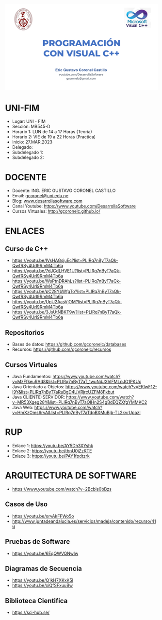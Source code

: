 ![UNI-FIM PROGRAMACION ORIENTADA A OBJETOS](https://raw.githubusercontent.com/gcoronelc/UNI-FIM-20231-MB545-F/main/img/logo.png)


# UNI-FIM

- Lugar: UNI - FIM
- Sección: MB545-D
- Horario 1: LUN de 14 a 17 Horas (Teoria)
- Horario 2: VIE de 19 a 22 Horas (Practica)
- Inicio: 27.MAR.2023
- Delegado: 
- Subdelegado 1: 
- Subdelegado 2: 


# DOCENTE

- Docente: ING. ERIC GUSTAVO CORONEL CASTILLO
- Email: gcoronel@uni.edu.pe
- Blog: www.desarrollasoftware.com
- Canal Youtube: https://www.youtube.com/DesarrollaSoftware
- Cursos Virtuales: http://gcoronelc.github.io/



# ENLACES

## Curso de C++

- https://youtu.be/IVsHAGsjuEc?list=PLIRq7nByT7aQk-QwfRSy4Url9RmM4Tb6a
- https://youtu.be/7dJCdLHVE1U?list=PLIRq7nByT7aQk-QwfRSy4Url9RmM4Tb6a
- https://youtu.be/WsPtnDRAhLs?list=PLIRq7nByT7aQk-QwfRSy4Url9RmM4Tb6a
- https://youtu.be/pC28YbWfgTo?list=PLIRq7nByT7aQk-QwfRSy4Url9RmM4Tb6a
- https://youtu.be/UpU2AasVjOM?list=PLIRq7nByT7aQk-QwfRSy4Url9RmM4Tb6a
- https://youtu.be/3JsUtNBKT9w?list=PLIRq7nByT7aQk-QwfRSy4Url9RmM4Tb6a


## Repositorios

- Bases de datos: https://github.com/gcoronelc/databases
- Recursos: https://github.com/gcoronelc/recursos

## Cursos Virtuales

- Java Fundamentos: https://www.youtube.com/watch?v=MzFfkeuRAd8&list=PLIRq7nByT7aT_1wuNdJXhIFMLpJO1PKUc
- Java Orientado a Objetos: https://www.youtube.com/watch?v=EKlwF12-l9Y&list=PLIRq7nByT7aRuBgD4UVRjrcUZFM8Fkbut
- Java CLIENTE-SERVIDOR: https://www.youtube.com/watch?v=MR53Xgeg28Y&list=PLIRq7nByT7aQlHn2S4gBdEQZXfgYMMKC2
- Java Web: https://www.youtube.com/watch?v=HmXzOms6rvA&list=PLIRq7nByT7aTdpBXMuBjb-TL2kvrUpazI

# RUP

- Enlace 1: https://youtu.be/AY5Dh3XYshk
- Enlace 2: https://youtu.be/tbnU0jZzKTE
- Enlace 3: https://youtu.be/PAY1fpdtzrk


# ARQUITECTURA DE SOFTWARE

- https://www.youtube.com/watch?v=2Bcbls0bBzs


## Casos de Uso

- https://youtu.be/orvAkFFWo5o
- http://www.juntadeandalucia.es/servicios/madeja/contenido/recurso/416

## Pruebas de Software

- https://youtu.be/6EqQWVQNwlw

## Diagramas de Secuencia

- https://youtu.be/Q1kH7XKxK5I
- https://youtu.be/xiQfSFxuuBw

## Biblioteca Cientifica

- https://sci-hub.se/